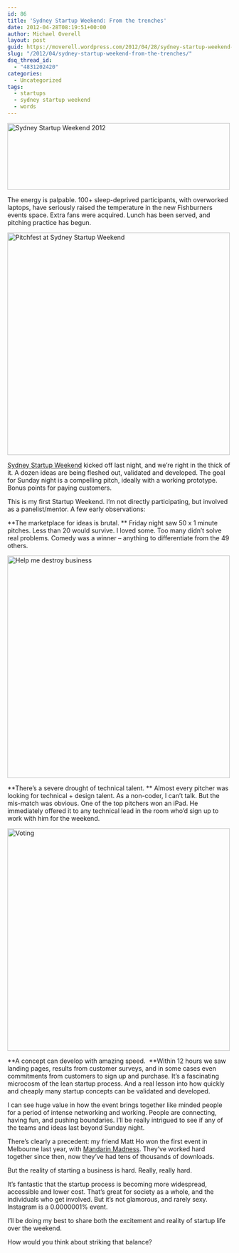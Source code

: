 ```yaml
---
id: 86
title: 'Sydney Startup Weekend: From the trenches'
date: 2012-04-28T08:19:51+00:00
author: Michael Overell
layout: post
guid: https://moverell.wordpress.com/2012/04/28/sydney-startup-weekend-from-the-trenches
slug: "/2012/04/sydney-startup-weekend-from-the-trenches/"
dsq_thread_id:
  - "4831202420"
categories:
  - Uncategorized
tags:
  - startups
  - sydney startup weekend
  - words
---
```

<img align="middle" alt="Sydney Startup Weekend 2012" height="150" src="https://i2.wp.com/40.media.tumblr.com/tumblr_m36jm2T8bJ1r5o6bio1_500.jpg?resize=500%2C150" width="500" data-recalc-dims="1" />

The energy is palpable. 100+ sleep-deprived participants, with overworked laptops, have seriously raised the temperature in the new Fishburners events space. Extra fans were acquired. Lunch has been served, and pitching practice has begun.

<img align="middle" alt="Pitchfest at Sydney Startup Weekend" height="500" src="https://i2.wp.com/41.media.tumblr.com/tumblr_m36k5gxY2a1r5o6bio1_500.jpg?resize=500%2C500" width="500" data-recalc-dims="1" />

<a href="http://sydney.startupweekend.org/" title="Sydney Startup Weekend" target="_blank">Sydney Startup Weekend</a> kicked off last night, and we&rsquo;re right in the thick of it. A dozen ideas are being fleshed out, validated and developed. The goal for Sunday night is a compelling pitch, ideally with a working prototype. Bonus points for paying customers.

This is my first Startup Weekend. I&rsquo;m not directly participating, but involved as a panelist/mentor. A few early observations:<!-- more -->

**The marketplace for ideas is brutal. ** Friday night saw 50 x 1 minute pitches. Less than 20 would survive. I loved some. Too many didn&rsquo;t solve real problems. Comedy was a winner &#8211; anything to differentiate from the 49 others. 

<img align="middle" alt="Help me destroy business" height="500" src="https://i2.wp.com/36.media.tumblr.com/tumblr_m36jtmybvn1r5o6bio1_500.jpg?resize=500%2C500" width="500" data-recalc-dims="1" />

**There&rsquo;s a severe drought of technical talent. ** Almost every pitcher was looking for technical + design talent. As a non-coder, I can&rsquo;t talk. But the mis-match was obvious. One of the top pitchers won an iPad. He immediately offered it to any technical lead in the room who&rsquo;d sign up to work with him for the weekend.

<img align="middle" alt="Voting" height="500" src="https://i1.wp.com/40.media.tumblr.com/tumblr_m36juyvnQn1r5o6bio1_500.jpg?resize=500%2C500" width="500" data-recalc-dims="1" />

**A concept can develop with amazing speed.  **Within 12 hours we saw landing pages, results from customer surveys, and in some cases even commitments from customers to sign up and purchase. It&rsquo;s a fascinating microcosm of the lean startup process. And a real lesson into how quickly and cheaply many startup concepts can be validated and developed.

I can see huge value in how the event brings together like minded people for a period of intense networking and working. People are connecting, having fun, and pushing boundaries. I&rsquo;ll be really intrigued to see if any of the teams and ideas last beyond Sunday night. 

There&rsquo;s clearly a precedent: my friend Matt Ho won the first event in Melbourne last year, with <a href="http://mandarinmadness.com/" title="Mandarin Madness" target="_blank">Mandarin Madness</a>. They&rsquo;ve worked hard together since then, now they&rsquo;ve had tens of thousands of downloads.

But the reality of starting a business is hard. Really, really hard.

It&rsquo;s fantastic that the startup process is becoming more widespread, accessible and lower cost. That&rsquo;s great for society as a whole, and the individuals who get involved. But it&rsquo;s not glamorous, and rarely sexy. Instagram is a 0.0000001% event.

I&rsquo;ll be doing my best to share both the excitement and reality of startup life over the weekend. 

How would you think about striking that balance?
